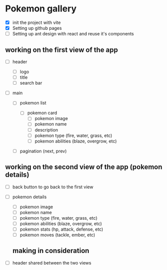 <!-- @format -->

# Pokemon gallery

- [x] init the project with vite
- [x] Setting up github pages
- [ ] Setting up ant design with react and reuse it's components

## working on the first view of the app

- [ ] header

  - [ ] logo
  - [ ] title
  - [ ] search bar

- [ ] main

  - [ ] pokemon list

    - [ ] pokemon card
      - [ ] pokemon image
      - [ ] pokemon name
      - [ ] description
      - [ ] pokemon type (fire, water, grass, etc)
      - [ ] pokemon abilities (blaze, overgrow, etc)

  - [ ] pagination (next, prev)

## working on the second view of the app (pokemon details)

- [ ] back button to go back to the first view
- [ ] pokemon details

  - [ ] pokemon image
  - [ ] pokemon name
  - [ ] pokemon type (fire, water, grass, etc)
  - [ ] pokemon abilities (blaze, overgrow, etc)
  - [ ] pokemon stats (hp, attack, defense, etc)
  - [ ] pokemon moves (tackle, ember, etc)

  ## making in consideration

- [ ] header shared between the two views
